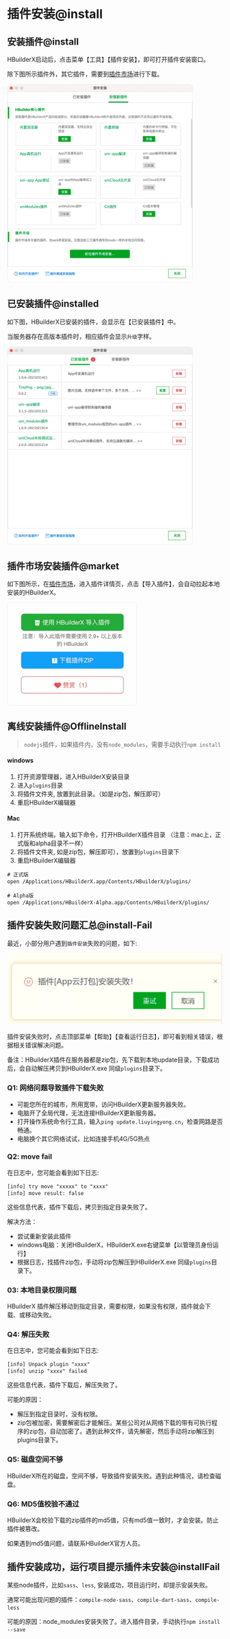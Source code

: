 # 插件安装@install

<!--
keyword: 安装插件,插件安装,install
-->

## 安装插件@install
HBuilderX启动后，点击菜单【工具】【插件安装】，即可打开插件安装窗口。

除下图所示插件外，其它插件，需要到[插件市场](https://ext.dcloud.net.cn/?cat1=1&cat2=11&orderBy=TotalDownload)进行下载。

<img src="/static/snapshots/tutorial/plugins_install_1.jpg" style="zoom: 45%;border: 1px solid #eee;border-radius: 20px;"/>

## 已安装插件@installed

如下图，HBuilderX已安装的插件，会显示在【已安装插件】中。

当服务器存在高版本插件时，相应插件会显示`升级`字样。

<img src="/static/snapshots/tutorial/plugins_install_2.jpg" style="zoom: 45%;border: 1px solid #eee;border-radius: 20px;"/>

## 插件市场安装插件@market

如下图所示，在[插件市场](https://ext.dcloud.net.cn/?cat1=1&cat2=11&orderBy=TotalDownload)，进入插件详情页，点击【导入插件】，会自动拉起本地安装的HBuilderX。

<img src="/static/snapshots/tutorial/plugins_install_3.jpg" style="zoom: 45%;border: 1px solid #eee;border-radius: 20px;"/>

## 离线安装插件@OfflineInstall

> `nodejs`插件，如果插件内，没有`node_modules`，需要手动执行`npm install`

#### windows

1. 打开资源管理器，进入HBuilderX安装目录
2. 进入`plugins`目录
3. 将插件文件夹, 放置到此目录。（如是zip包，解压即可）
4. 重启HBuilderX编辑器

#### Mac

1. 打开系统终端，输入如下命令，打开HBuilderX插件目录 （注意：mac上，正式版和alpha目录不一样）
2. 将插件文件夹, 如是zip包，解压即可），放置到`plugins`目录下
3. 重启HBuilderX编辑器

```shell
# 正式版
open /Applications/HBuilderX.app/Contents/HBuilderX/plugins/

# Alpha版
open /Applications/HBuilderX-Alpha.app/Contents/HBuilderX/plugins/
```

## 插件安装失败问题汇总@install-Fail

最近，小部分用户遇到`插件安装`失败的问题，如下:

<img src="/static/snapshots/plugins/plugin_install_fail.png" class="hd-img" />

插件安装失败时，点击顶部菜单【帮助】【查看运行日志】，即可看到相关错误，根据相关错误解决问题。

备注：HBuilderX插件在服务器都是zip包，先下载到本地update目录，下载成功后，会自动解压拷贝到HBuilderX.exe 同级`plugins`目录下。

### Q1: 网络问题导致插件下载失败

- 可能您所在的城市，所用宽带，访问HBuilderX更新服务器失败。
- 电脑开了全局代理，无法连接HBuilderX更新服务器。
- 打开操作系统命令行工具，输入`ping update.liuyingyong.cn`，检查网路是否畅通。
- 电脑换个其它网络试试，比如连接手机4G/5G热点

### Q2: move fail

在日志中，您可能会看到如下日志:

```
[info] try move "xxxxx" to "xxxx"
[info] move result: false
```

这些信息代表，插件下载后，拷贝到指定目录失败了。

解决方法：
- 尝试重新安装此插件
- windows电脑：关闭HBuilderX，HBuilderX.exe右键菜单【以管理员身份运行】
- 根据日志，找插件zip包，手动将zip包解压到HBuilderX.exe 同级`plugins`目录下。

### 03: 本地目录权限问题

HBuilderX 插件解压移动到指定目录，需要权限，如果没有权限，插件就会下载、或移动失败。

### Q4: 解压失败

在日志中，您可能会看到如下日志:
```
[info] Unpack plugin "xxxx"
[info] unzip "xxxx" failed
```
这些信息代表，插件下载后，解压失败了。

可能的原因：
- 解压到指定目录时，没有权限。
- zip包被加密，需要解密后才能解压。某些公司对从网络下载的带有可执行程序的zip包，自动加密了。遇到此种文件，请先解密，然后手动将zip解压到plugins目录下。

### Q5: 磁盘空间不够

HBuilderX所在的磁盘，空间不够，导致插件安装失败。遇到此种情况，请检查磁盘。

### Q6: MD5值校验不通过

HBuilderX会校验下载的zip插件的md5值，只有md5值一致时，才会安装。防止插件被篡改。

如果遇到md5值问题，请联系HBuilderX官方人员。

## 插件安装成功，运行项目提示插件未安装@installFail

某些node插件，比如`sass`、`less`, 安装成功，项目运行时，却提示安装失败。

通常可能出现问题的插件：`compile-node-sass`、`compile-dart-sass`、`compile-less`

可能的原因：node_modules安装失败了。进入插件目录，手动执行`npm install --save`
